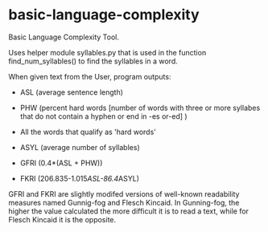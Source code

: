 # basic-language-complexity
Basic Language Complexity Tool.


Uses helper module syllables.py that is used in the function find_num_syllables() to find the syllables in a word.


When given text from the User, program outputs:

  * ASL (average sentence length)

  * PHW (percent hard words [number of words with three or more syllabes that do not contain a hyphen or end in -es or-ed] )

  * All the words that qualify as 'hard words'

  * ASYL (average number of syllables)

  * GFRI (0.4*(ASL + PHW))

  * FKRI (206.835-1.015*ASL-86.4*ASYL)


GFRI and FKRI are slightly modifed versions of well-known readability measures named Gunnig-fog and Flesch Kincaid.  In Gunning-fog, the higher the value calculated the more difficult it is to read a text, while for Flesch Kincaid it is the opposite.
